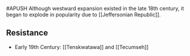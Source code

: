 #APUSH 
Although westward expansion existed in the late 18th century, it began to explode in popularity due to [[Jeffersonian Republic]].
## Resistance
- Early 19th Century: [[Tenskwatawa]] and [[Tecumseh]]